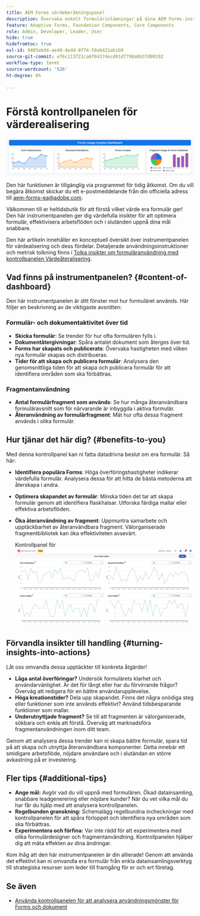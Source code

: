 ```yaml
---
title: AEM Forms värdeberäkningspanel
description: Övervaka enkelt formulärinlämningar på dina AEM Forms-instanser med vår intuitiva kontrollpanel.
feature: Adaptive Forms, Foundation Components, Core Components
role: Admin, Developer, Leader, User
hide: true
hidefromtoc: true
exl-id: 9405ebd4-ae40-4edd-8f74-58eb421ab1b9
source-git-commit: ef6c113721ca6f84374ecd01df790a0b37d00192
workflow-type: tm+mt
source-wordcount: '526'
ht-degree: 0%

---
```


# Förstå kontrollpanelen för värderealisering

![Kontrollpanel för värderealisering](/help/edge/docs/forms/universal-editor/assets/forms-insights-banner.svg)


<span class="preview"> Den här funktionen är tillgänglig via programmet för tidig åtkomst. Om du vill begära åtkomst skickar du ett e-postmeddelande från din officiella adress till aem-forms-ea@adobe.com. <span>


Välkommen till er heltidsbutik för att förstå vilket värde era formulär ger! Den här instrumentpanelen ger dig värdefulla insikter för att optimera formulär, effektivisera arbetsflöden och i slutänden uppnå dina mål snabbare.

Den här artikeln innehåller en konceptuell översikt över instrumentpanelen för värdealisering och dess fördelar. Detaljerade användningsinstruktioner och metrisk tolkning finns i [Tolka insikter om formuläranvändning med kontrollpanelen Värdeåteralisering](/help/forms/using-the-value-realization-dashboard.md).




## Vad finns på instrumentpanelen? {#content-of-dashboard}

Den här instrumentpanelen är ditt fönster mot hur formuläret används. Här följer en beskrivning av de viktigaste avsnitten:


### Formulär- och dokumentaktivitet över tid

* **Skicka formulär**: Se trender för hur ofta formulären fylls i.
* **Dokumentåtergivningar**: Spåra antalet dokument som återges över tid.
* **Forms har skapats och publicerats**: Övervaka hastigheten med vilken nya formulär skapas och distribueras.
* **Tider för att skapa och publicera formulär**: Analysera den genomsnittliga tiden för att skapa och publicera formulär för att identifiera områden som ska förbättras.

### Fragmentanvändning

* **Antal formulärfragment som används**: Se hur många återanvändbara formuläravsnitt som för närvarande är inbyggda i aktiva formulär.
* **Återanvändning av formulärfragment**: Mät hur ofta dessa fragment används i olika formulär.


## Hur tjänar det här dig? {#benefits-to-you}

Med denna kontrollpanel kan ni fatta datadrivna beslut om era formulär. Så här:

* **Identifiera populära Forms**: Höga överföringshastigheter indikerar värdefulla formulär. Analysera dessa för att hitta de bästa metoderna att återskapa i andra.
* **Optimera skapandet av formulär**: Minska tiden det tar att skapa formulär genom att identifiera flaskhalsar. Utforska färdiga mallar eller effektiva arbetsflöden.
* **Öka återanvändning av fragment**: Uppmuntra samarbete och upptäckbarhet av återanvändbara fragment. Välorganiserade fragmentbibliotek kan öka effektiviteten avsevärt.

  Kontrollpanel för ![värderealisering](/help/forms/assets/forms-usage-insights.png)


## Förvandla insikter till handling {#turning-insights-into-actions}

Låt oss omvandla dessa upptäckter till konkreta åtgärder!

* **Låga antal överföringar?** Undersök formulärets klarhet och användarvänlighet. Är det för långt eller har du förvirrande frågor? Överväg att redigera för en bättre användarupplevelse.
* **Höga kreationstider?** Dela upp skapandet. Finns det några onödiga steg eller funktioner som inte används effektivt? Använd tidsbesparande funktioner som mallar.
* **Underutnyttjade fragment?** Se till att fragmenten är välorganiserade, sökbara och enkla att förstå. Överväg att marknadsföra fragmentanvändningen inom ditt team.

Genom att analysera dessa trender kan ni skapa bättre formulär, spara tid på att skapa och utnyttja återanvändbara komponenter. Detta innebär ett smidigare arbetsflöde, nöjdare användare och i slutändan en större avkastning på er investering.

## Fler tips {#additional-tips}

* **Ange mål:** Avgör vad du vill uppnå med formulären. Ökad datainsamling, snabbare leadgenerering eller nöjdare kunder? När du vet vilka mål du har får du hjälp med att analysera kontrollpanelen.
* **Regelbunden granskning:** Schemalägg regelbundna incheckningar med kontrollpanelen för att spåra förloppet och identifiera nya områden som ska förbättras.
* **Experimentera och förfina:** Var inte rädd för att experimentera med olika formulärdesigner och fragmentanvändning. Kontrollpanelen hjälper dig att mäta effekten av dina ändringar.

Kom ihåg att den här instrumentpanelen är din allierade! Genom att använda det effektivt kan ni omvandla era formulär från enkla datainsamlingsverktyg till strategiska resurser som leder till framgång för er och ert företag.

## Se även

* [Använda kontrollpanelen för att analysera användningsmönster för Forms och dokument](/help/forms/using-the-value-realization-dashboard.md)
